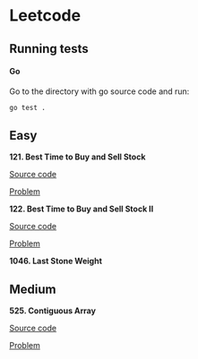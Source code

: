 # Leetcode

## Running tests

#### Go

Go to the directory with go source code and run:
```bash
go test .
```


## Easy

**121. Best Time to Buy and Sell Stock**

[Source code](https://github.com/ptrsd/leetcode/tree/master/121)

[Problem](https://leetcode.com/problems/best-time-to-buy-and-sell-stock/)

**122. Best Time to Buy and Sell Stock II**

[Source code](https://github.com/ptrsd/leetcode/tree/master/122)

[Problem](https://leetcode.com/problems/best-time-to-buy-and-sell-stock-ii/)

**1046. Last Stone Weight**

## Medium

**525. Contiguous Array**

[Source code](https://github.com/ptrsd/leetcode/tree/master/525)

[Problem](https://leetcode.com/problems/contiguous-array/)

